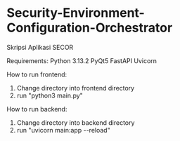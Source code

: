 # Security-Environment-Configuration-Orchestrator
Skripsi Aplikasi SECOR

Requirements:
Python 3.13.2
PyQt5
FastAPI
Uvicorn

How to run frontend:
1. Change directory into frontend directory
2. run "python3 main.py"

How to run backend:
1. Change directory into backend directory
2. run "uvicorn main:app --reload"